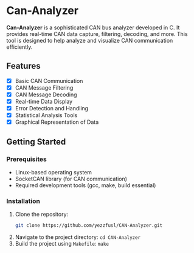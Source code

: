 # Can-Analyzer

**Can-Analyzer** is a sophisticated CAN bus analyzer developed in C. It provides real-time CAN data capture, filtering, decoding, and more. This tool is designed to help analyze and visualize CAN communication efficiently.

## Features

- [x] Basic CAN Communication
- [x] CAN Message Filtering
- [x] CAN Message Decoding
- [x] Real-time Data Display
- [x] Error Detection and Handling
- [x] Statistical Analysis Tools
- [x] Graphical Representation of Data

## Getting Started

### Prerequisites

- Linux-based operating system
- SocketCAN library (for CAN communication)
- Required development tools (gcc, make, build essential)

### Installation

1. Clone the repository:
   ```bash
   git clone https://github.com/yezzfusl/CAN-Analyzer.git

2. Navigate to the project directory:
  ```cd CAN-Analyzer```
3. Build the project using `Makefile`:
  ```make```

